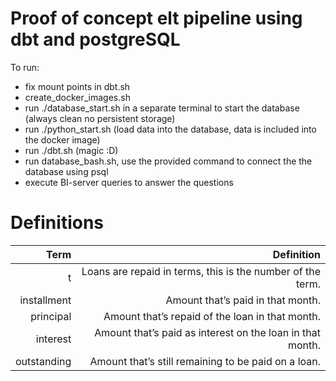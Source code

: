 # Proof of concept elt pipeline using dbt and postgreSQL

To run:

- fix mount points in dbt.sh
- create_docker_images.sh
- run ./database_start.sh in a separate terminal to start the database (always clean no persistent storage)
- run ./python_start.sh (load data into the database, data is included into the docker image)
- run ./dbt.sh (magic :D)
- run database_bash.sh, use the provided command to connect the the database using psql
- execute BI-server queries to answer the questions

# Definitions 
Term        | Definition
-----------:| ----------------------------------------------------------:|
t           | Loans are repaid in terms, this is the number of the term.
installment | Amount that’s paid in that month.
principal   | Amount that’s repaid of the loan in that month.
interest    | Amount that’s paid as interest on the loan in that month.
outstanding | Amount that’s still remaining to be paid on a loan. 
